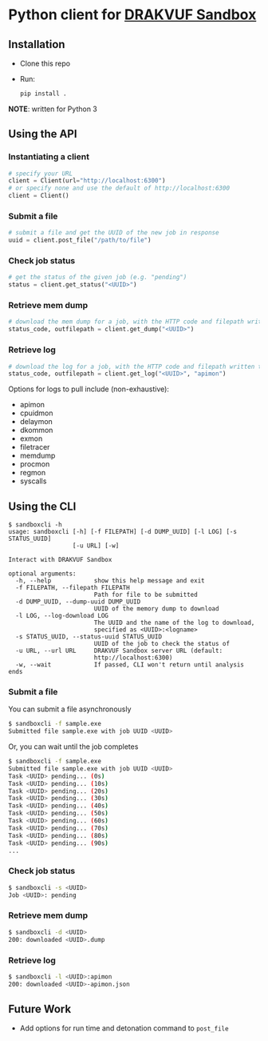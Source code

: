 # Python client for [DRAKVUF Sandbox](https://github.com/CERT-Polska/drakvuf-sandbox)

## Installation

* Clone this repo
* Run:

    ```bash
    pip install .
    ```

**NOTE**: written for Python 3

## Using the API

### Instantiating a client

```python
# specify your URL
client = Client(url="http://localhost:6300")
# or specify none and use the default of http://localhost:6300
client = Client()
```

### Submit a file

```python
# submit a file and get the UUID of the new job in response
uuid = client.post_file("/path/to/file")
```

### Check job status

```python
# get the status of the given job (e.g. "pending")
status = client.get_status("<UUID>")
```

### Retrieve mem dump

```python
# download the mem dump for a job, with the HTTP code and filepath written to returned
status_code, outfilepath = client.get_dump("<UUID>")
```

### Retrieve log

```python
# download the log for a job, with the HTTP code and filepath written to returned
status_code, outfilepath = client.get_log("<UUID>", "apimon")
```

Options for logs to pull include (non-exhaustive):
* apimon
* cpuidmon
* delaymon
* dkommon
* exmon
* filetracer
* memdump
* procmon
* regmon
* syscalls

## Using the CLI

```
$ sandboxcli -h
usage: sandboxcli [-h] [-f FILEPATH] [-d DUMP_UUID] [-l LOG] [-s STATUS_UUID]
                  [-u URL] [-w]

Interact with DRAKVUF Sandbox

optional arguments:
  -h, --help            show this help message and exit
  -f FILEPATH, --filepath FILEPATH
                        Path for file to be submitted
  -d DUMP_UUID, --dump-uuid DUMP_UUID
                        UUID of the memory dump to download
  -l LOG, --log-download LOG
                        The UUID and the name of the log to download,
                        specified as <UUID>:<logname>
  -s STATUS_UUID, --status-uuid STATUS_UUID
                        UUID of the job to check the status of
  -u URL, --url URL     DRAKVUF Sandbox server URL (default:
                        http://localhost:6300)
  -w, --wait            If passed, CLI won't return until analysis ends
```

### Submit a file

You can submit a file asynchronously

```bash
$ sandboxcli -f sample.exe
Submitted file sample.exe with job UUID <UUID>
```

Or, you can wait until the job completes
```bash
$ sandboxcli -f sample.exe
Submitted file sample.exe with job UUID <UUID>
Task <UUID> pending... (0s)
Task <UUID> pending... (10s)
Task <UUID> pending... (20s)
Task <UUID> pending... (30s)
Task <UUID> pending... (40s)
Task <UUID> pending... (50s)
Task <UUID> pending... (60s)
Task <UUID> pending... (70s)
Task <UUID> pending... (80s)
Task <UUID> pending... (90s)
...
```

### Check job status

```bash
$ sandboxcli -s <UUID>
Job <UUID>: pending
```

### Retrieve mem dump

```bash
$ sandboxcli -d <UUID>
200: downloaded <UUID>.dump
```

### Retrieve log

```bash
$ sandboxcli -l <UUID>:apimon
200: downloaded <UUID>-apimon.json
```

## Future Work

* Add options for run time and detonation command to `post_file`